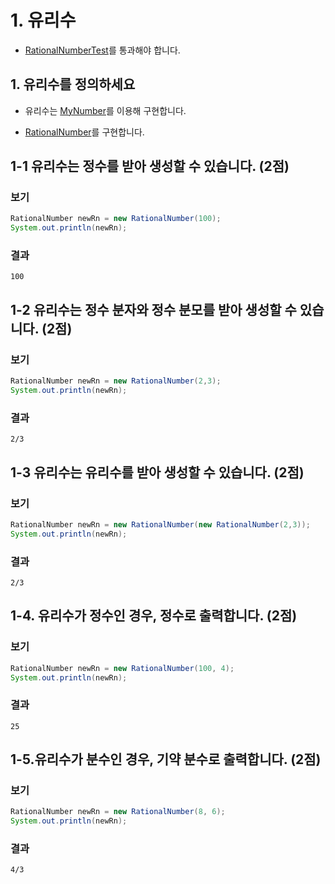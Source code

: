 # 1. 유리수

* [RationalNumberTest](../src/test/java/com/nhnacademy/number/RationalNumberTest.java)를 통과해야 합니다.

## 1. 유리수를 정의하세요
* 유리수는 [MyNumber](../src/main/java/com/nhnacademy/number/MyNumber.java)를 이용해 구현합니다.

* [RationalNumber](../src/main/java/com/nhnacademy/number/RationalNumber.java)를 구현합니다.

## 1-1 유리수는 정수를 받아 생성할 수 있습니다. (2점)

### 보기
```java
RationalNumber newRn = new RationalNumber(100);
System.out.println(newRn);
```

### 결과
```text
100
```

## 1-2 유리수는 정수 분자와 정수 분모를 받아 생성할 수 있습니다. (2점)

### 보기
```java
RationalNumber newRn = new RationalNumber(2,3);
System.out.println(newRn);
```
### 결과
```text
2/3
```

## 1-3 유리수는 유리수를 받아 생성할 수 있습니다. (2점)

### 보기
```java
RationalNumber newRn = new RationalNumber(new RationalNumber(2,3));
System.out.println(newRn);
```

### 결과
```text
2/3
```

## 1-4. 유리수가 정수인 경우, 정수로 출력합니다. (2점)

### 보기
```java
RationalNumber newRn = new RationalNumber(100, 4);
System.out.println(newRn);
```

### 결과
```text
25
```

## 1-5.유리수가 분수인 경우, 기약 분수로 출력합니다. (2점)

### 보기
```java
RationalNumber newRn = new RationalNumber(8, 6);
System.out.println(newRn);
```

### 결과
```text
4/3
```
